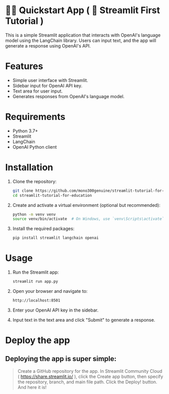 # 🦜🔗 Quickstart App ( 👑 Streamlit First Tutorial )
This is a simple Streamlit application that interacts with OpenAI's language model using the LangChain library. Users can input text, and the app will generate a response using OpenAI's API.

# Features
- Simple user interface with Streamlit.
- Sidebar input for OpenAI API key.
- Text area for user input.
- Generates responses from OpenAI's language model.

# Requirements
- Python 3.7+
- Streamlit
- LangChain
- OpenAI Python client

# Installation
1. Clone the repository:

    ```bash
    git clone https://github.com/mono300genuine/streamlit-tutorial-for-education.git
    cd streamlit-tutorial-for-education

2. Create and activate a virtual environment (optional but recommended):

    ```bash
    python -m venv venv
    source venv/bin/activate  # On Windows, use `venv\Scripts\activate`
    ```

3. Install the required packages:

    ```bash
    pip install streamlit langchain openai
    ```

# Usage
1. Run the Streamlit app:

    ```bash
    streamlit run app.py
    ```

2. Open your browser and navigate to:

    ```bash
    http://localhost:8501
    ```

3. Enter your OpenAI API key in the sidebar.

4. Input text in the text area and click "Submit" to generate a response.

# Deploy the app
## Deploying the app is super simple:

> Create a GitHub repository for the app.
In Streamlit Community Cloud ( https://share.streamlit.io/ ), click the Create app button, then specify the repository, branch, and main file path.
Click the Deploy! button.
And here it is!

